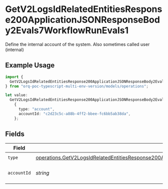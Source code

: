 # GetV2LogsIdRelatedEntitiesResponse200ApplicationJSONResponseBody2Evals7WorkflowRunEvals1

Define the internal account of the system. Also sometimes called user (internal)

## Example Usage

```typescript
import {
  GetV2LogsIdRelatedEntitiesResponse200ApplicationJSONResponseBody2Evals7WorkflowRunEvals1,
} from "orq-poc-typescript-multi-env-version/models/operations";

let value:
  GetV2LogsIdRelatedEntitiesResponse200ApplicationJSONResponseBody2Evals7WorkflowRunEvals1 =
    {
      type: "account",
      accountId: "c2d23c5c-a88b-4ff2-bbee-fc6bb5ab38da",
    };
```

## Fields

| Field                                                                                                                                                                                                                              | Type                                                                                                                                                                                                                               | Required                                                                                                                                                                                                                           | Description                                                                                                                                                                                                                        |
| ---------------------------------------------------------------------------------------------------------------------------------------------------------------------------------------------------------------------------------- | ---------------------------------------------------------------------------------------------------------------------------------------------------------------------------------------------------------------------------------- | ---------------------------------------------------------------------------------------------------------------------------------------------------------------------------------------------------------------------------------- | ---------------------------------------------------------------------------------------------------------------------------------------------------------------------------------------------------------------------------------- |
| `type`                                                                                                                                                                                                                             | [operations.GetV2LogsIdRelatedEntitiesResponse200ApplicationJSONResponseBody2Evals7WorkflowRunEvals2Type](../../models/operations/getv2logsidrelatedentitiesresponse200applicationjsonresponsebody2evals7workflowrunevals2type.md) | :heavy_check_mark:                                                                                                                                                                                                                 | N/A                                                                                                                                                                                                                                |
| `accountId`                                                                                                                                                                                                                        | *string*                                                                                                                                                                                                                           | :heavy_check_mark:                                                                                                                                                                                                                 | The id of the resource                                                                                                                                                                                                             |
